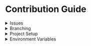 # Contribution Guide

<details>
  <summary>Issues</summary>
  <ul>
    <li>
      Make sure that there are no duplicate issues by first checking the
      <a
        href="https://github.com/stephin007/Cowin-Vaccine-Availablity-Checker/issues"
        >Issues</a
      >
      tab and that the issue that you've selected hasn't already been assigned or
      being worked on.
    </li>
    <li>
      The title should follow the following pattern:
      <code>[TYPE] &ltshort-description&gt</code>, where <code>TYPE</code> is one
      of <code>feat</code> | <code>fix</code> | <code>docs</code> |
      <code>build</code> | <code>ci/cd</code>
    </li>
    <li>
      Explain, in detail, what the issue is about and if it's a bug, add steps to
      reproduce it.
    </li>
  </ul>
</details>

<details>
  <summary>Branching</summary>
  <ul>
    <li>
      When creating branches, please use the following pattern:
      <code>type/issue-{issue-number}</code> (f.eg.: <code>feat/issue-12</code>,
      <code>fix/issue-87</code>)
    </li>
  </ul>
</details>

<details>
  <summary>Project Setup</summary>
  <ul>
    <li>
      Fork this repo and then clone the forked repo
      (<code>https://github.com/&ltyour-username&gt/Cowin-Vaccine-Availablity-Checker.git</code>)
    </li>
    <li>
      Run either <code>yarn</code> or <code>npm install</code> inside the root
      directory to install all the required dependencies(Please make sure to
      remove duplicate/redundant lockfiles)
    </li>
    <li>
      Scripts
      <ul>
        <li>
          <code>start</code>: Run the app in the development mode. Open
          http://localhost:3000 to view it in the browser. The page will reload
          if you make edits. You will also see any lint errors in the console.
        </li>
        <li>
          <code>build</code>: Builds the app for production to the
          <code>build</code> folder. It correctly bundles React in production
          mode and optimizes the build for the best performance. The build is
          minified and the filenames include the hashes. Your app is ready to be
          deployed! See the section about
          <a href="https://facebook.github.io/create-react-app/docs/deployment"
            >deployment</a
          >
          for more information.
        </li>
        <li>
          <code>eject</code>: <br /><i
            >Note: this is a one-way operation. Once you <code>eject</code>, you
            can’t go back!</i
          ><br />If you aren’t satisfied with the build tool and configuration
          choices, you can `eject` at any time. This command will remove the
          single build dependency from your project. Instead, it will copy all
          the configuration files and the transitive dependencies (webpack,
          Babel, ESLint, etc) right into your project so you have full control
          over them. All of the commands except `eject` will still work, but
          they will point to the copied scripts so you can tweak them. At this
          point you’re on your own. You don’t have to ever use `eject`. The
          curated feature set is suitable for small and middle deployments, and
          you shouldn’t feel obligated to use this feature. However we
          understand that this tool wouldn’t be useful if you couldn’t customize
          it when you are ready for it.
        </li>
        <li><code>test</code>: Run tests using Jest</li>
      </ul>
    </li>
  </ul>
</details>

<details>
  <summary>Environment Variables</summary>
  <ul>
    <li>
      <strong>REACT_APP_MAPBOX_ACCESS_TOKEN:</strong>
      <strong>Please make a copy of the `.env.example` and rename it to .env and place the below token in this `.env` file   </strong>
      <ul>
        <li>
          Create a MapBox account by navigating to
          <a href="https://account.mapbox.com/auth/signup">this link</a>
          <img
            src="https://user-images.githubusercontent.com/66718300/119947085-fc216e80-bfb4-11eb-9d49-322a3343d2b8.png"
            alt="image"
          />
        </li>
        <li>
          After creating and verifying the account, go to
          <a href="https://accoung.mapbox.com">https://accoung.mapbox.com</a>
          and copy the access token
          <img
            src="https://user-images.githubusercontent.com/66718300/119947810-c761e700-bfb5-11eb-8e32-23d1a535894f.png"
            alt="Screenshot from 2021-05-28 13-03-08"
          />
        </li>
      </ul>
    </li>
  </ul>
</details>
